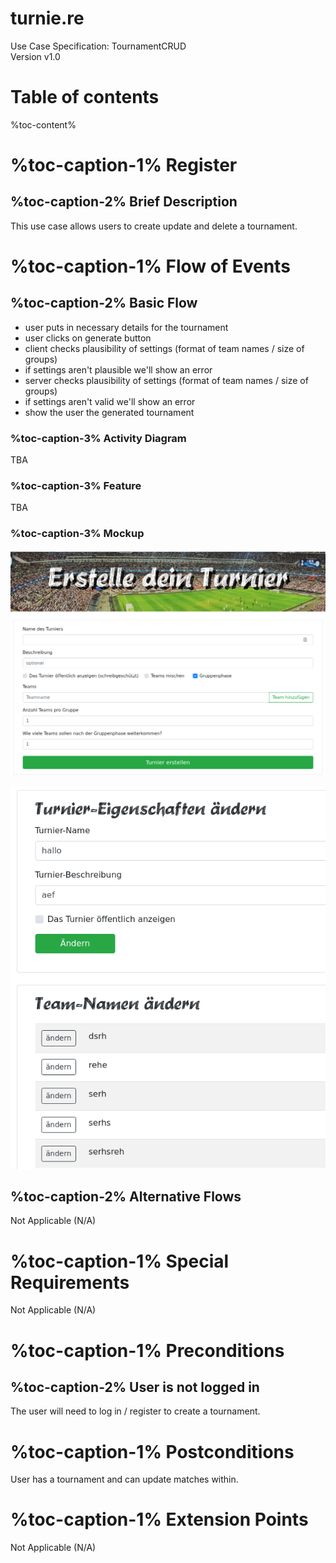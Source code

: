 # turnie.re

Use Case Specification: TournamentCRUD  
Version v1.0

# Table of contents

%toc-content%

# %toc-caption-1% Register

## %toc-caption-2% Brief Description

This use case allows users to create update and delete a tournament.

# %toc-caption-1% Flow of Events

## %toc-caption-2% Basic Flow

 - user puts in necessary details for the tournament
 - user clicks on generate button
 - client checks plausibility of settings (format of team names / size of groups)
 - if settings aren't plausible we'll show an error
 - server checks plausibility of settings (format of team names / size of groups)
 - if settings aren't valid we'll show an error
 - show the user the generated tournament
 
### %toc-caption-3% Activity Diagram
TBA

### %toc-caption-3% Feature
TBA

### %toc-caption-3% Mockup
![Mockup Tournament Creation](../imgs/mockups/mockup_tournament_creation.png)

![Mockup Tournament Edit](../imgs/mockups/mockup_tournament_edit.png)

## %toc-caption-2% Alternative Flows
Not Applicable (N/A)

# %toc-caption-1% Special Requirements
Not Applicable (N/A)

# %toc-caption-1% Preconditions

## %toc-caption-2% User is not logged in
The user will need to log in / register to create a tournament.

# %toc-caption-1% Postconditions
User has a tournament and can update matches within.

# %toc-caption-1% Extension Points
Not Applicable (N/A)
